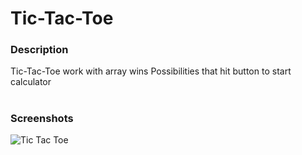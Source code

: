 # Tic-Tac-Toe
### Description
Tic-Tac-Toe work with array wins Possibilities that hit button to start calculator
#

<h3>Screenshots</h3>

![Tic Tac Toe](https://user-images.githubusercontent.com/37452782/76128634-eb828280-6015-11ea-9bae-cfe11c83ebd1.gif)

#
